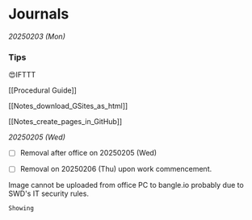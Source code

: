 # Journals

_20250203 (Mon)_

### Tips

😍IFTTT

[[Procedural Guide]]

[[Notes_download_GSites_as_html]]

[[Notes_create_pages_in_GitHub]]

_20250205 (Wed)_

- [ ] Removal after office on 20250205 (Wed)


- [ ] Removal on 20250206 (Thu) upon work commencement.

Image cannot be uploaded from office PC to bangle.io probably due to SWD's IT security rules.

```
Showing 
```